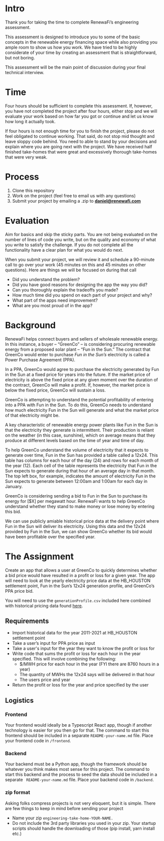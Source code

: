 # Intro
Thank you for taking the time to complete RenewaFi’s engineering assessment. 

This assessment is designed to introduce you to some of the basic concepts in the renewable energy financing space while also providing you ample room to show us how you work. We have tried to be highly considerate of your time by creating an assessment that is straightforward, but not boring. 

This assessment will be the main point of discussion during your final technical interview.

# Time
Four hours should be sufficient to complete this assessment. If, however, you have not completed the project after four hours, either stop and we will evaluate your work based on how far you got or continue and let us know how long it actually took.

If four hours is not enough time for you to finish the project, please do not feel obligated to continue working. That said, do not stop mid thought and leave sloppy code behind. You need to able to stand by your decisions and explain where you are going next with the project. We have received half finished take-homes that were great and excessively thorough take-homes that were very weak. 
# Process
 1. Clone this repository
 2. Work on the project (feel free to email us with any questions)
 3. Submit your project by emailing a .zip to **daniel@renewafi.com**

# Evaluation
Aim for basics and skip the sticky parts. You are not being evaluated on the number of lines of code you write, but on the quality and economy of what you write to satisfy the challenge. If you do not complete all the functionality have a clear plan for what you would do next.

When you submit your project, we will review it and schedule a 90-minute call to go over your work (45 minutes on this and 45 minutes on other questions). Here are things we will be focused on during that call
 * Did you understand the problem?
 * Did you have good reasons for designing the app the way you did?
 * Can you thoroughly explain the tradeoffs you made?
 * How much time did you spend on each part of your project and why?
 * What part of the apps need improvement?
 * What are you most proud of in the app?


# Background  
RenewaFi helps connect buyers and sellers of wholesale renewable energy. In this instance, a buyer – “GreenCo” – is considering procuring renewable energy from a proposed solar plant – “Fun in the Sun.” The contract that GreenCo would enter to purchase *Fun in the Sun’s* electricity is called a Power Purchase Agreement (PPA). 

In a PPA, GreenCo would agree to purchase the electricity generated by Fun in the Sun at a fixed price for years into the future. If the market price of electricity is above the fixed price at any given moment over the duration of the contract, GreenCo will make a profit. If, however, the market price is below the fixed price, GreenCo will sustain a loss. 

GreenCo is attempting to understand the potential profitability of entering into a PPA with Fun in the Sun. To do this, GreenCo needs to understand how much electricity Fun in the Sun will generate and what the market price of that electricity might be. 

A key characteristic of renewable energy power plants like Fun in the Sun is that the electricity they generate is intermittent. Their production is reliant on the weather (in this case, sunshine), which on average means that they produce at different levels based on the time of year and time of day. 

To help GreenCo understand the volume of electricity that it expects to generate over time, Fun in the Sun has provided a table called a 12x24. This table has columns for each hour of the day (24) and rows for each month of the year (12). Each cell of the table represents the electricity that Fun in the Sun expects to generate during that hour of an average day in that month. The top left box, for example, indicates the amount of electricity Fun in the Sun expects to generate between 12:00am and 1:00am for each day in January.

GreenCo is considering sending a bid to Fun in the Sun to purchase its energy for [$X] per megawatt hour. RenewaFi wants to help GreenCo understand whether they stand to make money or lose money by entering this bid.  

We can use publicly amiable historical price data at the delivery point where Fun in the Sun will deliver its electricity. Using this data and the 12x24 provided by Fun in the Sun, we can show GreenCo whether its bid would have been profitable over the specified year.  

# The Assignment
Create an app that allows a user at GreenCo to quickly determines whether a bid price would have resulted in a profit or loss for a given year. The app will need to look at the yearly electricity price data at the HB_HOUSTON settlement point, Fun in the Sun’s 12x24 generation profile, and GreenCo’s PPA price bid. 

You will need to use the `generationProfile.csv` included here combined with historical pricing data found [here](https://www.ercot.com/mp/data-products/data-product-details?id=NP4-180-ER).

## Requirements
 - Import historical data for the year 2011-2021 at HB_HOUSTON settlement point
 - Take a user’s input for PPA price as input
 - Take a user's input for the year they want to know the profit or loss for
 - Write code that sums the profit or loss for each hour in the year specified. This will involve combining the following:
    - $/MWH price for each hour in the year (FYI there are 8760 hours in a year)
    - The quantity of MWHs the 12x24 says will be delivered in that hour
    - The users price and year
- Return the profit or loss for the year and price specified by the user

## Logistics
### Frontend
Your frontend would ideally be a Typescript React app, though if another technology is easier for you then go for that. The command to start this frontend should be included in a separate `README-your-name.md` file. Place your frontend code in `/frontend`.

### Backend
Your backend must be a Python app, though the framework should be whatever you think makes most sense for this project. The command to start this backend and the process to seed the data should be included in a separate ` README-your-name.md` file. Place your backend code in `/backend`.

### zip format
 Asking folks compress projects is not very eloquent, but it is simple. There are few things to keep in mind before sending your project
 - Name your zip `engineering-take-home-YOUR-NAME.`
 - Do not include the 3rd party libraries you used in your zip. Your startup scripts should handle the downloading of those (pip install, yarn install etc.)
